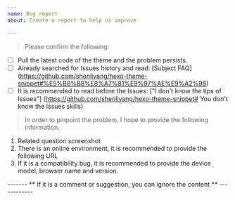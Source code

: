 ```yaml
---
name: Bug report
about: Create a report to help us improve

---
```


> Please confirm the following:
- [ ] Pull the latest code of the theme and the problem persists.
- [ ] Already searched for Issues history and read: [Subject FAQ] (https://github.com/shenliyang/hexo-theme-snippet#%E5%B8%B8%E8%A7%81%E9%97%AE%E9%A2%98)
- [ ] It is recommended to read before the Issues: ["I don't know the tips of Issues"] (https://github.com/shenliyang/hexo-theme-snippet# You don't know the Issues skills)

> In order to pinpoint the problem, I hope to provide the following information.
1. Related question screenshot
2. There is an online environment, it is recommended to provide the following URL
3. If it is a compatibility bug, it is recommended to provide the device model, browser name and version.

------- ** If it is a comment or suggestion, you can ignore the content ** ------------
